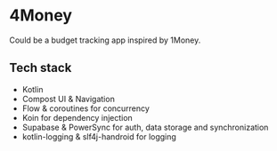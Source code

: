 # 4Money

Could be a budget tracking app inspired by 1Money.

## Tech stack
- Kotlin
- Compost UI & Navigation
- Flow & coroutines for concurrency
- Koin for dependency injection
- Supabase & PowerSync for auth, data storage and synchronization
- kotlin-logging & slf4j-handroid for logging
